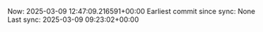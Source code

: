 Now: 2025-03-09 12:47:09.216591+00:00 Earliest commit since sync: None Last sync: 2025-03-09 09:23:02+00:00
